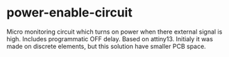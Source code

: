 # power-enable-circuit

Micro monitoring circuit which turns on power when there external signal is high. 
Includes programmatic OFF delay.
Based on attiny13. Initialy it was made on discrete elements, but this solution have smaller PCB space.

